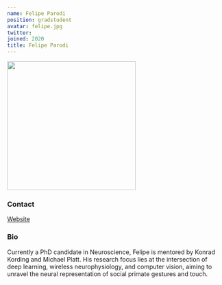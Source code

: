 ```yaml
---
name: Felipe Parodi
position: gradstudent
avatar: felipe.jpg
twitter:
joined: 2020
title: Felipe Parodi
---
```


<img width="300" src="{{site.baseurl}}/images/people/{{page.avatar}}" data-action="zoom">

### Contact

[Website](https://felipe-parodi.github.io/)


### Bio

Currently a PhD candidate in Neuroscience, Felipe is mentored by Konrad Kording and Michael Platt. His research focus lies at the intersection of deep learning, wireless neurophysiology, and computer vision, aiming to unravel the neural representation of social primate gestures and touch.

